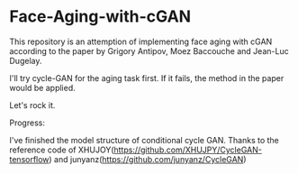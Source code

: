 # Face-Aging-with-cGAN

This repository is an attemption of implementing face aging with cGAN according to the paper by Grigory Antipov, Moez Baccouche and Jean-Luc Dugelay.

I'll try cycle-GAN for the aging task first. If it fails, the method in the paper would be applied.

Let's rock it.

Progress:

I've finished the model structure of conditional cycle GAN. Thanks to the reference code of XHUJOY(https://github.com/XHUJPY/CycleGAN-tensorflow) and junyanz(https://github.com/junyanz/CycleGAN)
